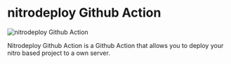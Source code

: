 # nitrodeploy Github Action

![nitrodeploy Github Action](https://github.com/nitrodeploy/nitrodeploy-github-action/assets/blob/main/nitro-deploy-cover.png?raw=true)

Nitrodeploy Github Action is a Github Action that allows you to deploy your nitro based project to a own server.
